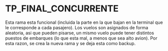 # TP_FINAL_CONCURRENTE

Esta rama esta funcional (incluida la parte en la que bajan en la terminal que le corresponde a cada pasajero). Los vuelos son asignados de forma aleatoria, asi que pueden pisarse, un mismo vuelo puede tener distintos puestos de embarques (lo que esta mal, a menos que sea alto avion). Por esta razon, se crea la nueva rama y se deja esta como backup.
